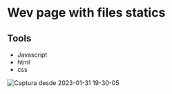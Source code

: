 # Wev page with files statics
## Tools
- Javascript
- html
- css

![Captura desde 2023-01-31 19-30-05](https://user-images.githubusercontent.com/105228140/215916217-75a6190c-8730-4d69-b232-8781e26e670a.png)
